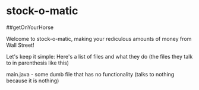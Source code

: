 # stock-o-matic
##getOnYourHorse

Welcome to stock-o-matic, making your rediculous amounts of money from Wall Street!


Let's keep it simple: Here's a list of files and what they do (the files they talk to in parenthesis like this)

main.java - some dumb file that has no functionality (talks to nothing because it is nothing)
